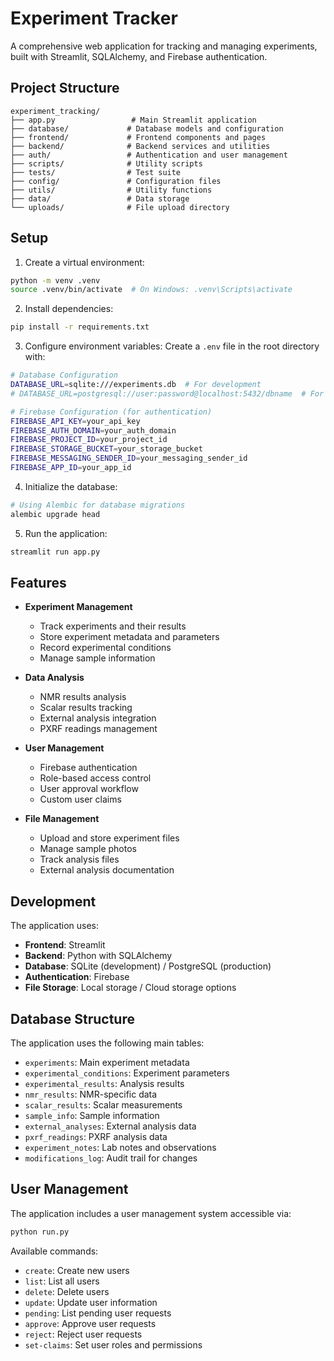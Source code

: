 # Experiment Tracker

A comprehensive web application for tracking and managing experiments, built with Streamlit, SQLAlchemy, and Firebase authentication.

## Project Structure

```
experiment_tracking/
├── app.py                 # Main Streamlit application
├── database/             # Database models and configuration
├── frontend/             # Frontend components and pages
├── backend/              # Backend services and utilities
├── auth/                 # Authentication and user management
├── scripts/              # Utility scripts
├── tests/                # Test suite
├── config/               # Configuration files
├── utils/                # Utility functions
├── data/                 # Data storage
└── uploads/              # File upload directory
```

## Setup

1. Create a virtual environment:
```bash
python -m venv .venv
source .venv/bin/activate  # On Windows: .venv\Scripts\activate
```

2. Install dependencies:
```bash
pip install -r requirements.txt
```

3. Configure environment variables:
Create a `.env` file in the root directory with:
```bash
# Database Configuration
DATABASE_URL=sqlite:///experiments.db  # For development
# DATABASE_URL=postgresql://user:password@localhost:5432/dbname  # For production

# Firebase Configuration (for authentication)
FIREBASE_API_KEY=your_api_key
FIREBASE_AUTH_DOMAIN=your_auth_domain
FIREBASE_PROJECT_ID=your_project_id
FIREBASE_STORAGE_BUCKET=your_storage_bucket
FIREBASE_MESSAGING_SENDER_ID=your_messaging_sender_id
FIREBASE_APP_ID=your_app_id
```

4. Initialize the database:
```bash
# Using Alembic for database migrations
alembic upgrade head
```

5. Run the application:
```bash
streamlit run app.py
```

## Features

- **Experiment Management**
  - Track experiments and their results
  - Store experiment metadata and parameters
  - Record experimental conditions
  - Manage sample information

- **Data Analysis**
  - NMR results analysis
  - Scalar results tracking
  - External analysis integration
  - PXRF readings management

- **User Management**
  - Firebase authentication
  - Role-based access control
  - User approval workflow
  - Custom user claims

- **File Management**
  - Upload and store experiment files
  - Manage sample photos
  - Track analysis files
  - External analysis documentation

## Development

The application uses:
- **Frontend**: Streamlit
- **Backend**: Python with SQLAlchemy
- **Database**: SQLite (development) / PostgreSQL (production)
- **Authentication**: Firebase
- **File Storage**: Local storage / Cloud storage options

## Database Structure

The application uses the following main tables:
- `experiments`: Main experiment metadata
- `experimental_conditions`: Experiment parameters
- `experimental_results`: Analysis results
- `nmr_results`: NMR-specific data
- `scalar_results`: Scalar measurements
- `sample_info`: Sample information
- `external_analyses`: External analysis data
- `pxrf_readings`: PXRF analysis data
- `experiment_notes`: Lab notes and observations
- `modifications_log`: Audit trail for changes

## User Management

The application includes a user management system accessible via:
```bash
python run.py
```

Available commands:
- `create`: Create new users
- `list`: List all users
- `delete`: Delete users
- `update`: Update user information
- `pending`: List pending user requests
- `approve`: Approve user requests
- `reject`: Reject user requests
- `set-claims`: Set user roles and permissions 